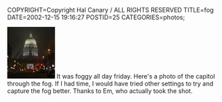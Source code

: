 COPYRIGHT=Copyright Hal Canary / ALL RIGHTS RESERVED
TITLE=fog
DATE=2002-12-15 19:16:27
POSTID=25
CATEGORIES=photos;

[<img src="/photos/thumb/2002-12-13-capitol.jpg" alt="foggy night, WI capitol building" width="110" height="120">](/photos/2002-12-13-capitol.jpg) It was foggy all day friday. Here's a photo of the capitol through the fog. If I had time, I would have tried other settings to try and capture the fog better. Thanks to Em, who actually took the shot.
